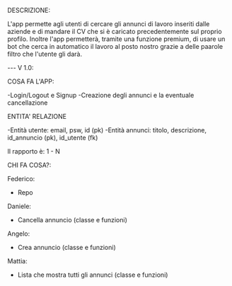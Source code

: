 DESCRIZIONE:

L'app permette agli utenti di cercare gli annunci di lavoro inseriti dalle aziende e di mandare il CV
che si è caricato precedentemente sul proprio profilo. Inoltre l'app permetterà, tramite una funzione premium, di usare un bot che cerca in automatico il lavoro al posto nostro grazie a delle paarole filtro che l'utente
gli darà.

--- V 1.0:

COSA FA L'APP:

-Login/Logout e Signup
-Creazione degli annunci e la eventuale cancellazione

ENTITA' RELAZIONE

-Entità utente: email, psw, id (pk)
-Entità annunci: titolo, descrizione, id_annuncio (pk), id_utente (fk)

Il rapporto è: 1 - N

CHI FA COSA?:

Federico:

- Repo

Daniele:

- Cancella annuncio (classe e funzioni)

Angelo:

- Crea annuncio (classe e funzioni)

Mattia:

- Lista che mostra tutti gli annunci (classe e funzioni)
